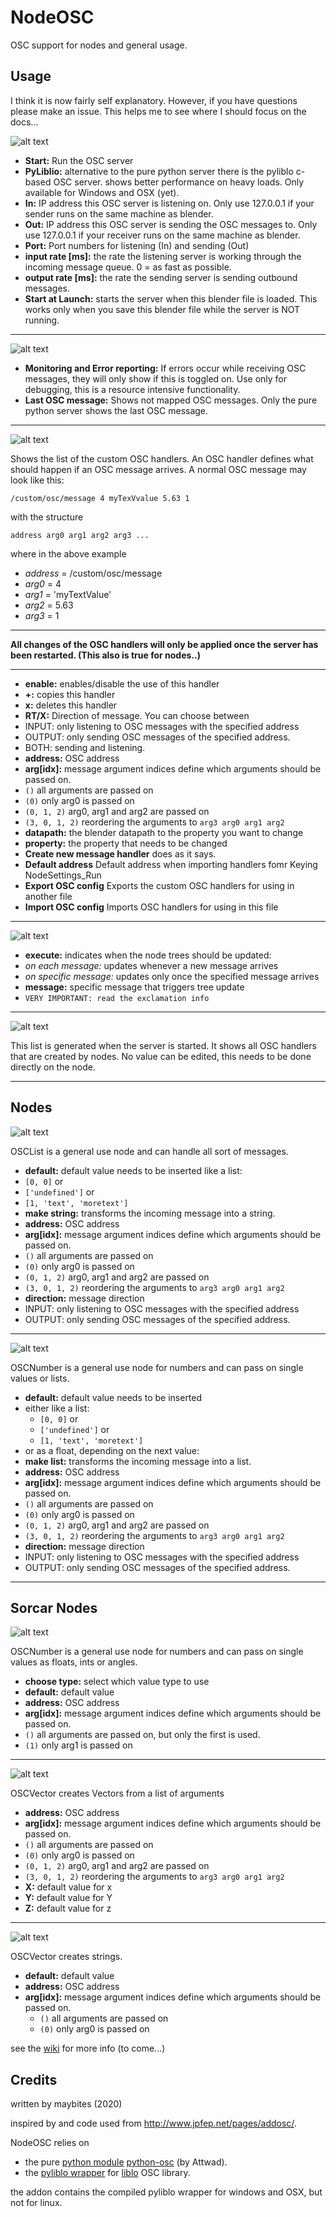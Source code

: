 # NodeOSC
OSC support for nodes and general usage.

## Usage
I think it is now fairly self explanatory. However, if you have questions please make an issue. This helps me to see where I should focus on the docs...


![alt text](./help/assets/NodeSettings_Stop.png)

* **Start:** Run the OSC server
* **PyLiblio:** alternative to the pure python server there is the pyliblo c-based OSC server. shows better performance on heavy loads. Only available for Windows and OSX (yet).
* **In:** IP address this OSC server is listening on. Only use 127.0.0.1 if your sender runs on the same machine as blender.
* **Out:** IP address this OSC server is sending the OSC messages to. Only use 127.0.0.1 if your receiver runs on the same machine as blender.
* **Port:** Port numbers for listening (In) and sending (Out)
* **input rate [ms]:** the rate the listening server is working through the incoming message queue. 0 = as fast as possible.
* **output rate [ms]:** the rate the sending server is sending outbound messages.
* **Start at Launch:** starts the server when this blender file is loaded. This works only when you save this blender file while the server is NOT running.

---

![alt text](./help/assets/NodeSettings_Run.png)

* **Monitoring and Error reporting:** If errors occur while receiving OSC messages, they will only show if this is toggled on. Use only for debugging, this is a resource intensive functionality.
* **Last OSC message:** Shows not mapped OSC messages. Only the pure python server shows the last OSC message.

---

![alt text](./help/assets/NodeCustomMessages.png)

Shows the list of the custom OSC handlers. An OSC handler defines what should happen if an OSC message arrives.
A normal OSC message may look like this:

`/custom/osc/message 4 myTexVvalue 5.63 1`

with the structure

`address arg0 arg1 arg2 arg3 ...`

where in the above example

* _address_ = /custom/osc/message
* _arg0_ = 4
* _arg1_ = 'myTextValue'
* _arg2_ = 5.63
* _arg3_ = 1

---

**All changes of the OSC handlers will only be applied once the server has been restarted. (This also is true for nodes..)**

---
* **enable:** enables/disable the use of this handler
* **+:** copies this handler
* **x:** deletes this handler
* **RT/X:** Direction of message. You can choose between  
* INPUT: only listening to OSC messages with the specified address
 * OUTPUT: only sending OSC messages of the specified address.
 * BOTH: sending and listening.
* **address:** OSC address
* **arg[idx]:** message argument indices define which arguments should be passed on.
 * `()` all arguments are passed on
 * `(0)` only arg0  is passed on
 * `(0, 1, 2)` arg0, arg1 and arg2 are passed on
 * `(3, 0, 1, 2)` reordering the arguments to `arg3 arg0 arg1 arg2`
* **datapath:** the blender datapath to the property you want to change
* **property:** the property that needs to be changed
* **Create new message handler** does as it says.
* **Default address** Default address when importing handlers fomr Keying NodeSettings_Run
* **Export OSC config** Exports the custom OSC handlers for using in another file
* **Import OSC config** Imports OSC handlers for using in this file

---

![alt text](./help/assets/NodeMessage_Stop.png)

* **execute:** indicates when the node trees should be updated:
 * _on each message:_ updates whenever a new message arrives
 * _on specific message:_ updates only once the specified message arrives
* **message:** specific message that triggers tree update
* `VERY IMPORTANT: read the exclamation info`

---

![alt text](./help/assets/NodeMessage_Run.png)

This list is generated when the server is started. It shows all OSC handlers that are created by nodes. No value can be edited, this needs to be done directly on the node.

---

## Nodes

![alt text](./help/assets/AN_OSCList.png)

OSCList is a general use node and can handle all sort of messages.

* **default:** default value needs to be inserted like a list:
 * `[0, 0]` or
 * `['undefined']` or
 * `[1, 'text', 'moretext']`
* **make string:** transforms the incoming message into a string.
* **address:** OSC address
* **arg[idx]:** message argument indices define which arguments should be passed on.
 * `()` all arguments are passed on
 * `(0)` only arg0  is passed on
 * `(0, 1, 2)` arg0, arg1 and arg2 are passed on
 * `(3, 0, 1, 2)` reordering the arguments to `arg3 arg0 arg1 arg2`
* **direction:** message direction
 * INPUT: only listening to OSC messages with the specified address
 * OUTPUT: only sending OSC messages of the specified address.

---

 ![alt text](./help/assets/AN_OSCNumber.png)

 OSCNumber is a general use node for numbers and can pass on single values or lists.

 * **default:** default value needs to be inserted
  * either like a list:
    * `[0, 0]` or
    * `['undefined']` or
    * `[1, 'text', 'moretext']`
  * or as a float, depending on the next value:
 * **make list:** transforms the incoming message into a list.
 * **address:** OSC address
 * **arg[idx]:** message argument indices define which arguments should be passed on.
  * `()` all arguments are passed on
  * `(0)` only arg0  is passed on
  * `(0, 1, 2)` arg0, arg1 and arg2 are passed on
  * `(3, 0, 1, 2)` reordering the arguments to `arg3 arg0 arg1 arg2`
 * **direction:** message direction
  * INPUT: only listening to OSC messages with the specified address
  * OUTPUT: only sending OSC messages of the specified address.

---

## Sorcar Nodes

![alt text](./help/assets/SC_OSCNumber.png)

  OSCNumber is a general use node for numbers and can pass on single values as floats, ints or angles.

* **choose type:** select which value type to use
* **default:** default value
* **address:** OSC address
* **arg[idx]:** message argument indices define which arguments should be passed on.
 * `()` all arguments are passed on, but only the first is used.
 * `(1)` only arg1 is passed on

---

![alt text](./help/assets/SC_OSCVector.png)

OSCVector creates Vectors from a list of arguments

* **address:** OSC address
* **arg[idx]:** message argument indices define which arguments should be passed on.
 * `()` all arguments are passed on
 * `(0)` only arg0  is passed on
 * `(0, 1, 2)` arg0, arg1 and arg2 are passed on
 * `(3, 0, 1, 2)` reordering the arguments to `arg3 arg0 arg1 arg2`
 * **X:** default value for x
 * **Y:** default value for Y
 * **Z:** default value for z

---

![alt text](./help/assets/SC_OSCString.png)

OSCVector creates strings.

* **default:** default value
* **address:** OSC address
* **arg[idx]:** message argument indices define which arguments should be passed on.
  * `()` all arguments are passed on
  * `(0)` only arg0  is passed on


see the [wiki](https://github.com/maybites/blender.NodeOSC/wiki) for more info (to come...)

## Credits

written by maybites (2020)

inspired by and code used from http://www.jpfep.net/pages/addosc/.

NodeOSC relies on

* the pure [python module](https://pypi.python.org/pypi/python-osc/) [python-osc](https://github.com/attwad/python-osc) (by Attwad).
* the [pyliblo wrapper](http://das.nasophon.de/pyliblo/) for [liblo](http://liblo.sourceforge.net/) OSC library.



the addon contains the compiled pyliblo wrapper for windows and OSX, but not for linux.
